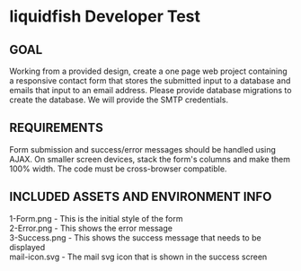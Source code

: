 # liquidfish Developer Test

## GOAL
Working from a provided design, create a one page web project containing a responsive contact form that stores the submitted input to a database and emails that input to an email address. Please provide database migrations to create the database.  We will provide the SMTP credentials. 


## REQUIREMENTS
Form submission and success/error messages should be handled using AJAX. 
On smaller screen devices, stack the form's columns and make them 100% width.
The code must be cross-browser compatible. 


## INCLUDED ASSETS AND ENVIRONMENT INFO
1-Form.png - This is the initial style of the form  
2-Error.png - This shows the error message   
3-Success.png - This shows the success message that needs to be displayed  
mail-icon.svg - The mail svg icon that is shown in the success screen  
